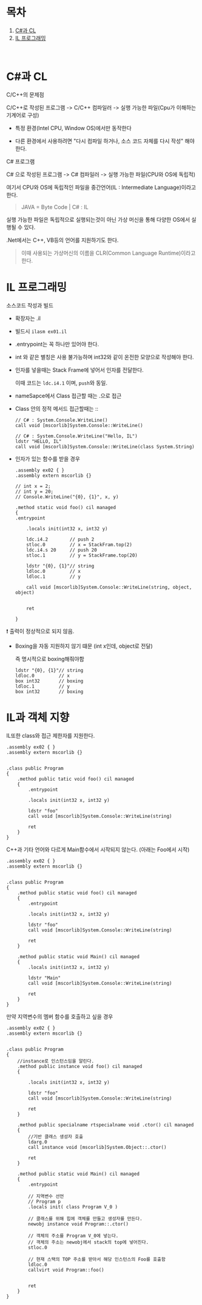 # 목차

1. [C#과 CL](#-C#과-CL)
2. [IL 프로그래밍](#-IL-프로그래밍)

<br>

# C#과 CL

C/C++의 문제점

C/C++로 작성된 프로그램 -> C/C++ 컴파일러 -> 실행 가능한 파일(Cpu가 이해하는 기계어로 구성)

- 특정 환경(Intel CPU, Window OS)에서만 동작한다

- 다른 환경에서 사용하려면 "다시 컴파일 하거나, 소스 코드 자체를 다시 작성" 해야한다.

C# 프로그램

C# 으로 작성된 프로그램 -> C# 컴파일러 -> 실행 가능한 파일(CPU와 OS에 독립적)

여기서 CPU와 OS에 독립적인 파일을 중간언어(IL : Intermediate Language)이라고 한다.

> JAVA = Byte Code | C# : IL

실행 가능한 파일은 독립적으로 실행되는것이 아닌 가상 머신을 통해 다양한 OS에서 실행될 수 있다.

.Net에서는 C++, VB등의 언어를 지원하기도 한다.

> 이때 사용되는 가상머신의 이름을 CLR(Common Language Runtime)이라고 한다.

# IL 프로그래밍

소스코드 작성과 빌드

- 확장자는 .il

- 빌드시 `ilasm ex01.il`

- .entrypoint는 꼭 하나만 있어야 한다.

- int 와 같은 별칭은 사용 불가능하며 int32와 같이 온전한 모양으로 작성해야 한다.

- 인자를 넣을때는 Stack Frame에 넣어서 인자를 전달한다.

  이때 코드는 `ldc.i4.1` 이며, `push`와 동일.

- nameSapce에서 Class 접근할 때는 .으로 접근

- Class 안의 정적 메서드 접근할때는 ::

  ```
  // C# : System.Console.WriteLine()
  call void [mscorlib]System.Console::WriteLine()

  // C# : System.Console.WriteLine("Hello, IL")
  ldstr "HELLO, IL"
  call void [mscorlib]System.Console::WriteLine(class System.String)
  ```

- 인자가 있는 함수를 받을 경우

  ```
  .assembly ex02 { }
  .assembly extern mscorlib {}

  // int x = 2;
  // int y = 20;
  // Console.WriteLine("{0}, {1}", x, y)

  .method static void foo() cil managed
  {
  .entrypoint

      .locals init(int32 x, int32 y)

      ldc.i4.2        // push 2
      stloc.0         // x = StackFram.top(2)
      ldc.i4.s 20     // push 20
      stloc.1         // y = StackFrame.top(20)

      ldstr "{0}, {1}"// string
      ldloc.0         // x
      ldloc.1         // y

      call void [mscorlib]System.Console::WriteLine(string, object, object)


      ret

  }
  ```

❗ 출력이 정상적으로 되지 않음.

- Boxing을 자동 지원하지 않기 떄문 (int x인데, object로 전달)

  즉 명시적으로 boxing해줘야함

  ```
  ldstr "{0}, {1}"// string
  ldloc.0         // x
  box int32       // boxing
  ldloc.1         // y
  box int32       // boxing
  ```

# IL과 객체 지향

IL또한 class와 접근 제한자를 지원한다.

```
.assembly ex02 { }
.assembly extern mscorlib {}


.class public Program
{
    .method public tatic void foo() cil managed
    {
        .entrypoint

        .locals init(int32 x, int32 y)

        ldstr "foo"
        call void [mscorlib]System.Console::WriteLine(string)

        ret
    }
}
```

C++과 기타 언어와 다르게 Main함수에서 시작되지 않는다. (아래는 Foo에서 시작)

```
.assembly ex02 { }
.assembly extern mscorlib {}


.class public Program
{
    .method public static void foo() cil managed
    {
        .entrypoint

        .locals init(int32 x, int32 y)

        ldstr "foo"
        call void [mscorlib]System.Console::WriteLine(string)

        ret
    }

    .method public static void Main() cil managed
    {
        .locals init(int32 x, int32 y)

        ldstr "Main"
        call void [mscorlib]System.Console::WriteLine(string)

        ret
    }
}
```

만약 지역변수의 멤버 함수를 호출하고 싶을 경우

```
.assembly ex02 { }
.assembly extern mscorlib {}


.class public Program
{
    //instance로 인스턴스임을 알린다.
    .method public instance void foo() cil managed
    {

        .locals init(int32 x, int32 y)

        ldstr "foo"
        call void [mscorlib]System.Console::WriteLine(string)

        ret
    }

    .method public specialname rtspecialname void .ctor() cil managed
    {
        //기반 클래스 생성자 호출
        ldarg.0
        call instance void [mscorlib]System.Object::.ctor()

        ret
    }

    .method public static void Main() cil managed
    {
        .entrypoint

        // 지역변수 선언
        // Program p
        .locals init( class Program V_0 )

        // 클래스를 위해 힙에 객체를 만들고 생성자를 만든다.
        newobj instance void Program::.ctor()

        // 객체의 주소를 Program V_0에 넣는다.
        // 객체의 주소는 newobj에서 stack의 top에 넣어진다.
        stloc.0

        // 현재 스택의 TOP 주소를 받아서 해당 인스턴스의 Foo를 호출함
        ldloc.0
        callvirt void Program::foo()


        ret
    }
}
```
